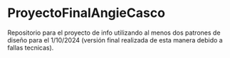 # ProyectoFinalAngieCasco
Repositorio para el proyecto de info utilizando al menos dos patrones de diseño para el 1/10/2024 (versión final realizada de esta manera debido a fallas tecnicas).
